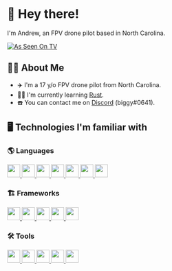 # 👋 **Hey there!**

I'm Andrew, an FPV drone pilot based in North Carolina.

 [![As Seen On TV](https://forthebadge.com/images/badges/as-seen-on-tv.svg)](https://www.youtube.com/watch?v=7UJhRN95log)

## 🧑‍💻 **About Me**
 - ✈️ I'm a 17 y/o FPV drone pilot from North Carolina.
 - 🧑‍🎓 I'm currently learning [Rust](https://rust-lang.org).
 - ☎️ You can contact me on [Discord](https://discord.com/users/277822562116042753) (biggy#0641).

## 🖥️ **Technologies I'm familiar with**
### 🌎 **Languages**
<p>
  <a href="https://mdn.io">
    <img src="https://cdn.jsdelivr.net/gh/devicons/devicon/icons/javascript/javascript-original.svg" width="30" height="30">
  </a>
  <a href="https://www.typescriptlang.org">
    <img src="https://cdn.jsdelivr.net/gh/devicons/devicon/icons/typescript/typescript-original.svg" width="30" height="30">
  </a>
  <a href="https://rust-lang.org">
    <img src="https://cdn.jsdelivr.net/gh/devicons/devicon/icons/rust/rust-plain.svg" width="30" height="30">
  </a>
  <a href="https://go.dev/">
    <img src="https://cdn.jsdelivr.net/gh/devicons/devicon/icons/go/go-original-wordmark.svg" width="30" height="30" />
  </a>
  <a href="https://developer.mozilla.org/en-US/docs/Web/HTML">
    <img src="https://cdn.jsdelivr.net/gh/devicons/devicon/icons/html5/html5-original.svg" width="30" height="30">
  </a>
  <a href="https://developer.mozilla.org/en-US/docs/Web/CSS">
    <img src="https://cdn.jsdelivr.net/gh/devicons/devicon/icons/css3/css3-original.svg" width="30" height="30">
 </a>
  <a href="https://python.org">
    <img src="https://cdn.jsdelivr.net/gh/devicons/devicon/icons/python/python-original.svg" width="30" height="30">
  </a>
</p>

### 🏗️ **Frameworks**
<p>
  <a href="https://nodejs.org">
    <img src="https://cdn.jsdelivr.net/gh/devicons/devicon/icons/nodejs/nodejs-original.svg" width="30" height="30">
  </a>
  <a href="https://nextjs.org">
    <img src="https://cdn.jsdelivr.net/gh/devicons/devicon/icons/nextjs/nextjs-line.svg" width="30" height="30">
  </a>
  <a href="https://svelte.dev">
    <img src="https://cdn.jsdelivr.net/gh/devicons/devicon/icons/svelte/svelte-original.svg" width="30" height="30">
  </a>
  <a href="https://gatsbyjs.com">
    <img src="https://cdn.jsdelivr.net/gh/devicons/devicon/icons/gatsby/gatsby-original.svg" width="30" height="30">
  </a>
  <a href="https://reactjs.org">
    <img src="https://cdn.jsdelivr.net/gh/devicons/devicon/icons/react/react-original.svg" width="30" height="30">
  </a>
</p>

### 🛠️ **Tools**
<p>
  <a href="https://git-scm.org">
    <img src="https://cdn.jsdelivr.net/gh/devicons/devicon/icons/git/git-original.svg" width="30" height="30">
  </a>
  <a href="https://figma.com">
    <img src="https://cdn.jsdelivr.net/gh/devicons/devicon/icons/figma/figma-original.svg" width="30" height="30">
  </a>
  <a href="https://postgresql.org">
    <img src="https://cdn.jsdelivr.net/gh/devicons/devicon/icons/postgresql/postgresql-original.svg" width="30" height="30">
  </a>
  <a href="https://docker.com">
    <img src="https://cdn.jsdelivr.net/gh/devicons/devicon/icons/docker/docker-plain.svg" width="30" height="30">
  </a>
  <a href="https://www.mongodb.com/">
    <img src="https://cdn.jsdelivr.net/gh/devicons/devicon/icons/mongodb/mongodb-original.svg" width="30" height="30" />
  </a>
</p>
